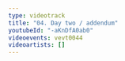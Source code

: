 ```yaml
---
type: videotrack
title: "04. Day two / addendum"
youtubeId: "-aKnDfA0ab0"
videoevents: vevt0044
videoartists: []
---
```

